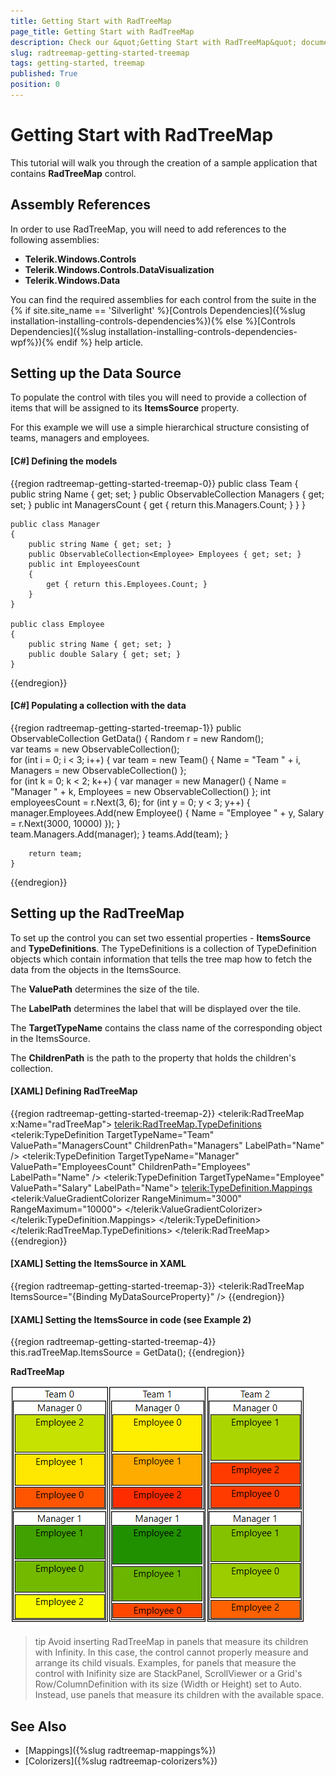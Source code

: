```yaml
---
title: Getting Start with RadTreeMap
page_title: Getting Start with RadTreeMap
description: Check our &quot;Getting Start with RadTreeMap&quot; documentation article for the RadTreeMap {{ site.framework_name }} control.
slug: radtreemap-getting-started-treemap
tags: getting-started, treemap
published: True
position: 0
---
```


# Getting Start with RadTreeMap

This tutorial will walk you through the creation of a sample application that contains __RadTreeMap__ control.

## Assembly References

In order to use RadTreeMap, you will need to add references to the following assemblies:
* __Telerik.Windows.Controls__
* __Telerik.Windows.Controls.DataVisualization__
* __Telerik.Windows.Data__

You can find the required assemblies for each control from the suite in the {% if site.site_name == 'Silverlight' %}[Controls Dependencies]({%slug installation-installing-controls-dependencies%}){% else %}[Controls Dependencies]({%slug installation-installing-controls-dependencies-wpf%}){% endif %} help article.

## Setting up the Data Source

To populate the control with tiles you will need to provide a collection of items that will be assigned to its __ItemsSource__ property. 

For this example we will use a simple hierarchical structure consisting of teams, managers and employees.

#### __[C#] Defining the models__
{{region radtreemap-getting-started-treemap-0}}
	public class Team
    {
        public string Name { get; set; }
        public ObservableCollection<Manager> Managers { get; set; }
        public int ManagersCount
        {
            get { return this.Managers.Count; }
        }
    }

    public class Manager
    {
        public string Name { get; set; }
        public ObservableCollection<Employee> Employees { get; set; }
        public int EmployeesCount
        {
            get { return this.Employees.Count; }
        }
    }

    public class Employee
    {
        public string Name { get; set; }
        public double Salary { get; set; }
    }
{{endregion}}

#### __[C#] Populating a collection with the data__
{{region radtreemap-getting-started-treemap-1}}
	public ObservableCollection<Team> GetData()
	{
		Random r = new Random();            
		var teams = new ObservableCollection<Team>();            
		for (int i = 0; i < 3; i++)
		{
			var team = new Team() { Name = "Team " + i, Managers = new ObservableCollection<Manager>() };               
			for (int k = 0; k < 2; k++)
			{
				var manager = new Manager() { Name = "Manager " + k, Employees = new ObservableCollection<Employee>() };
				int employeesCount = r.Next(3, 6);
				for (int y = 0; y < 3; y++)
				{
					manager.Employees.Add(new Employee() { Name = "Employee " + y, Salary = r.Next(3000, 10000) });
				}                    
				team.Managers.Add(manager);
			}
			teams.Add(team);
		}
		
		return team;
	}
{{endregion}}

## Setting up the RadTreeMap

To set up the control you can set two essential properties - __ItemsSource__ and __TypeDefinitions__. The TypeDefinitions is a collection of TypeDefinition objects which contain information that tells the tree map how to fetch the data from the  objects in the ItemsSource. 

The __ValuePath__ determines the size of the tile.

The __LabelPath__ determines the label that will be displayed over the tile. 

The __TargetTypeName__ contains the class name of the corresponding object in the ItemsSource.

The __ChildrenPath__ is the path to the property that holds the children's collection.

#### __[XAML] Defining RadTreeMap__
{{region radtreemap-getting-started-treemap-2}}
	<telerik:RadTreeMap x:Name="radTreeMap">
		<telerik:RadTreeMap.TypeDefinitions>
			<telerik:TypeDefinition TargetTypeName="Team" ValuePath="ManagersCount" ChildrenPath="Managers" LabelPath="Name" />
			<telerik:TypeDefinition TargetTypeName="Manager" ValuePath="EmployeesCount" ChildrenPath="Employees" LabelPath="Name" />
			<telerik:TypeDefinition TargetTypeName="Employee" ValuePath="Salary" LabelPath="Name">
				<telerik:TypeDefinition.Mappings>
					<telerik:ValueGradientColorizer RangeMinimum="3000" RangeMaximum="10000">
						<GradientStop Offset="0" Color="Red" />
						<GradientStop Offset="0.50" Color="Yellow" />
						<GradientStop Offset="1" Color="Green" />
					</telerik:ValueGradientColorizer>
				</telerik:TypeDefinition.Mappings>
			</telerik:TypeDefinition>               
		</telerik:RadTreeMap.TypeDefinitions>
	</telerik:RadTreeMap>
{{endregion}}

#### __[XAML] Setting the ItemsSource in XAML__
{{region radtreemap-getting-started-treemap-3}}
	<telerik:RadTreeMap ItemsSource="{Binding MyDataSourceProperty}" />
{{endregion}}

#### __[XAML] Setting the ItemsSource in code (see Example 2)__
{{region radtreemap-getting-started-treemap-4}}
	this.radTreeMap.ItemsSource = GetData();
{{endregion}}

__RadTreeMap__  

![](images/radtreemap-getting-started-treemap-0.png)

>tip Avoid inserting RadTreeMap in panels that measure its children with Infinity. In this case, the control cannot properly measure and arrange its child visuals. Examples, for panels that measure the control with Inifinity size are StackPanel, ScrollViewer or a Grid's Row/ColumnDefinition with its size (Width or Height) set to Auto. Instead, use panels that measure its children with the available space.

## See Also  
* [Mappings]({%slug radtreemap-mappings%})
* [Colorizers]({%slug radtreemap-colorizers%})
